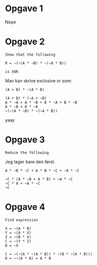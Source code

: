 # Opgave 1

Nope

# Opgave 2

    Show that the following

    R = ~(~(A * ~B) * ~(~A * B))

    is XOR

Man kan skrive exclusive or som:

```
(A + B) * ~(A * B)

(A + B) * (~A + ~B)
A * ~A + A * ~B + B * ~A + B * ~B
A * ~B + B * ~A
~(~(A * ~B) * ~(~A * B))
```

yaay

# Opgave 3

    Reduce the following

Jeg tager bare den først.

```
A * ~B * ~C + A * B * ~C + ~A * ~C

~C * (A * ~B + A * B) + ~A * ~C
~C * A + ~A * ~C
~C
```

# Opgave 4

    Find expression

```
X = ~(A * B)
Y = ~(A * X)
Z = ~(B * X)
C = ~(Y * Z)
D = ~X

C = ~(~(A * ~(A * B)) * ~(B * ~(A * B)))
D = ~~(A * B) = A * B
```

